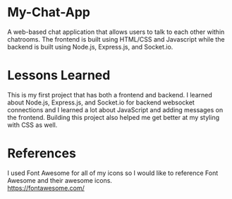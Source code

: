 # My-Chat-App
A web-based chat application that allows users to talk to each other within chatrooms.
The frontend is built using HTML/CSS and Javascript while the backend is built using Node.js, Express.js, and Socket.io.

# Lessons Learned
This is my first project that has both a frontend and backend. I learned about Node.js, Express.js, and Socket.io for backend websocket connections and 
I learned a lot about JavaScript and adding messages on the frontend. Building this project also helped me get better at my styling with CSS as well.

# References
I used Font Awesome for all of my icons so I would like to reference Font Awesome and their awesome icons.\
https://fontawesome.com/


